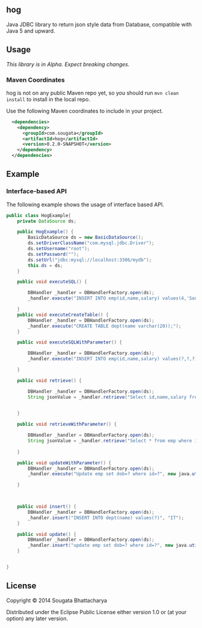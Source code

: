 ## hog

Java JDBC library to return json style data from Database, compatible with Java 5 and upward.

## Usage

_This library is in Alpha. Expect breaking changes._

### Maven Coordinates

hog is not on any public Maven repo yet, so you should run `mvn clean install` to install in the local repo.

Use the following Maven coordinates to include in your project.

```xml
  <dependencies>
    <dependency>
      <groupId>com.sougata</groupId>
      <artifactId>hog</artifactId>
      <version>0.2.0-SNAPSHOT</version>
    </dependency>
  </dependencies>
```

## Example
### Interface-based API

The following example shows the usage of interface based API.

```java
public class HogExample{
    private DataSource ds;

    public HogExample() {
        BasicDataSource ds = new BasicDataSource();
        ds.setDriverClassName("com.mysql.jdbc.Driver");
        ds.setUsername("root");
        ds.setPassword("");
        ds.setUrl("jdbc:mysql://localhost:3306/mydb");
        this.ds = ds;
    }

    public void executeSQL() {

        DBHandler _handler = DBHandlerFactory.open(ds);
        _handler.execute("INSERT INTO emp(id,name,salary) values(4,'Sougata',300)");

    }
    public void executeCreateTable() {
        DBHandler _handler = DBHandlerFactory.open(ds);
        _handler.execute("CREATE TABLE dept(name varchar(20));");
    }

    public void executeSQLWithParameter() {

        DBHandler _handler = DBHandlerFactory.open(ds);
        _handler.execute("INSERT INTO emp(id,name,salary) values(?,?,?)", new Integer(5), "Sougata", new Integer(340));

    }

    public void retrieve() {

        DBHandler _handler = DBHandlerFactory.open(ds);
        String jsonValue = _handler.retrieve("Select id,name,salary from emp");
        

    }

    public void retrieveWithParameter() {

        DBHandler _handler = DBHandlerFactory.open(ds);
        String jsonValue = _handler.retrieve("Select * from emp where id=?", new Integer(1));
        
    }

    public void updateWithParameter() {
        DBHandler _handler = DBHandlerFactory.open(ds);
        _handler.execute("Update emp set dob=? where id=?", new java.util.Date(), new Integer(1));

    }

    

    public void insert() {
        DBHandler _handler = DBHandlerFactory.open(ds);
        _handler.insert("INSERT INTO dept(name) values(?)", "IT");
    }

    public void update() {
        DBHandler _handler = DBHandlerFactory.open(ds);
        _handler.insert("update emp set dob=? where id=?", new java.util.Date(), new Integer(2));
    }


}


```

## License

Copyright © 2014 Sougata Bhattacharya

Distributed under the Eclipse Public License either version 1.0 or (at
your option) any later version.
